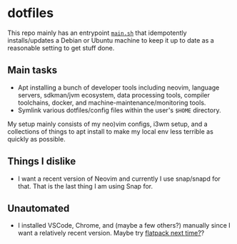 # dotfiles

This repo mainly has an entrypoint [`main.sh`](./bootscripts/src/main.sh) that idempotently installs/updates a Debian or
Ubuntu machine to keep it up to date as a reasonable setting to get stuff done.

## Main tasks

- Apt installing a bunch of developer tools including neovim, language servers, sdkman/jvm ecosystem, data processing
  tools, compiler toolchains, docker, and machine-maintenance/monitoring tools.
- Symlink various dotfiles/config files within the user's `$HOME` directory.

My setup mainly consists of my neo)vim configs, i3wm setup, and a collections of things to apt install to make my local
env less terrible as quickly as possible.

## Things I dislike

- I want a recent version of Neovim and currently I use snap/snapd for that. That is the last thing I am using Snap for.

## Unautomated
- I installed VSCode, Chrome, and (maybe a few others?) manually since I want a relatively recent version. Maybe try
  [flatpack next time?](https://flathub.org/apps/com.visualstudio.code)?
